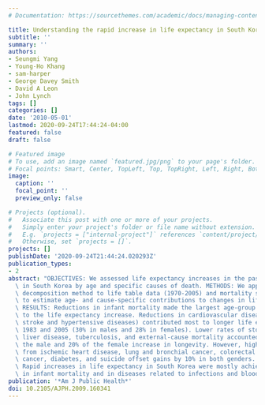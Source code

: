 ```yaml
---
# Documentation: https://sourcethemes.com/academic/docs/managing-content/

title: Understanding the rapid increase in life expectancy in South Korea
subtitle: ''
summary: ''
authors:
- Seungmi Yang
- Young-Ho Khang
- sam-harper
- George Davey Smith
- David A Leon
- John Lynch
tags: []
categories: []
date: '2010-05-01'
lastmod: 2020-09-24T17:44:24-04:00
featured: false
draft: false

# Featured image
# To use, add an image named `featured.jpg/png` to your page's folder.
# Focal points: Smart, Center, TopLeft, Top, TopRight, Left, Right, BottomLeft, Bottom, BottomRight.
image:
  caption: ''
  focal_point: ''
  preview_only: false

# Projects (optional).
#   Associate this post with one or more of your projects.
#   Simply enter your project's folder or file name without extension.
#   E.g. `projects = ["internal-project"]` references `content/project/deep-learning/index.md`.
#   Otherwise, set `projects = []`.
projects: []
publishDate: '2020-09-24T21:44:24.020293Z'
publication_types:
- 2
abstract: "OBJECTIVES: We assessed life expectancy increases in the past several decades\
  \ in South Korea by age and specific causes of death. METHODS: We applied Arriaga's\
  \ decomposition method to life table data (1970-2005) and mortality statistics (1983-2005)\
  \ to estimate age- and cause-specific contributions to changes in life expectancy.\
  \ RESULTS: Reductions in infant mortality made the largest age-group contribution\
  \ to the life expectancy increase. Reductions in cardiovascular diseases (particularly\
  \ stroke and hypertensive diseases) contributed most to longer life expectancy between\
  \ 1983 and 2005 (30% in males and 28% in females). Lower rates of stomach cancer,\
  \ liver disease, tuberculosis, and external-cause mortality accounted for 30% of\
  \ the male and 20% of the female increase in longevity. However, higher mortality\
  \ from ischemic heart disease, lung and bronchial cancer, colorectal cancer, breast\
  \ cancer, diabetes, and suicide offset gains by 10% in both genders. CONCLUSIONS:\
  \ Rapid increases in life expectancy in South Korea were mostly achieved by reductions\
  \ in infant mortality and in diseases related to infections and blood pressure."
publication: '*Am J Public Health*'
doi: 10.2105/AJPH.2009.160341
---
```

